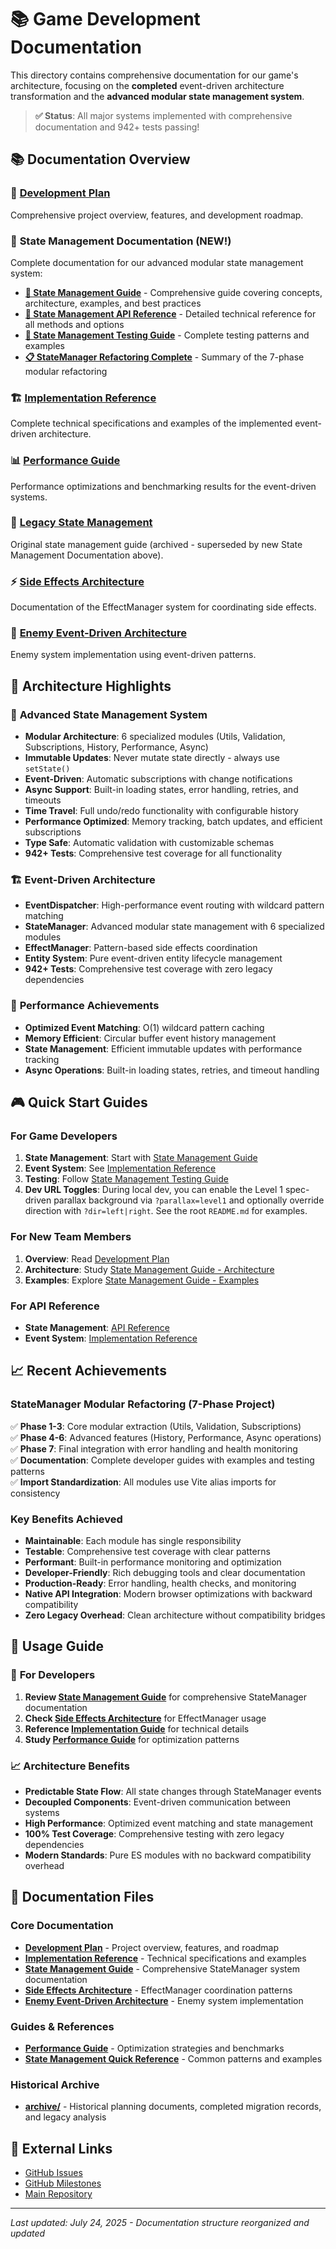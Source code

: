 # 📚 Game Development Documentation

This directory contains comprehensive documentation for our game's architecture, focusing on the **completed** event-driven architecture transformation and the **advanced modular state management system**.

> **✅ Status**: All major systems implemented with comprehensive documentation and 942+ tests passing!

## 📚 Documentation Overview

### 🎯 [Development Plan](./DEVELOPMENT_PLAN.md)
Comprehensive project overview, features, and development roadmap.

### 🎯 **State Management Documentation** (NEW!)
Complete documentation for our advanced modular state management system:

- **[📖 State Management Guide](./STATE_MANAGEMENT_GUIDE.md)** - Comprehensive guide covering concepts, architecture, examples, and best practices
- **[🔧 State Management API Reference](./STATE_MANAGEMENT_API.md)** - Detailed technical reference for all methods and options  
- **[🧪 State Management Testing Guide](./STATE_MANAGEMENT_TESTING.md)** - Complete testing patterns and examples
- **[📋 StateManager Refactoring Complete](./STATEMANAGER_REFACTORING_COMPLETE.md)** - Summary of the 7-phase modular refactoring

### 🏗️ [Implementation Reference](./IMPLEMENTATION_REFERENCE.md)
Complete technical specifications and examples of the implemented event-driven architecture.

### 📊 [Performance Guide](./PERFORMANCE_GUIDE.md)
Performance optimizations and benchmarking results for the event-driven systems.

### 🔄 [Legacy State Management](./archive/STATE_MANAGEMENT.md)
Original state management guide (archived - superseded by new State Management Documentation above).

### ⚡ [Side Effects Architecture](./SIDE_EFFECTS_ARCHITECTURE.md)
Documentation of the EffectManager system for coordinating side effects.

### 👾 [Enemy Event-Driven Architecture](./ENEMY_EVENT_DRIVEN_ARCHITECTURE.md)
Enemy system implementation using event-driven patterns.

## 🎯 Architecture Highlights

### 🔄 **Advanced State Management System**
- **Modular Architecture**: 6 specialized modules (Utils, Validation, Subscriptions, History, Performance, Async)
- **Immutable Updates**: Never mutate state directly - always use `setState()`
- **Event-Driven**: Automatic subscriptions with change notifications
- **Async Support**: Built-in loading states, error handling, retries, and timeouts
- **Time Travel**: Full undo/redo functionality with configurable history
- **Performance Optimized**: Memory tracking, batch updates, and efficient subscriptions
- **Type Safe**: Automatic validation with customizable schemas
- **942+ Tests**: Comprehensive test coverage for all functionality

### 🏗️ **Event-Driven Architecture**

- **EventDispatcher**: High-performance event routing with wildcard pattern matching
- **StateManager**: Advanced modular state management with 6 specialized modules
- **EffectManager**: Pattern-based side effects coordination  
- **Entity System**: Pure event-driven entity lifecycle management
- **942+ Tests**: Comprehensive test coverage with zero legacy dependencies

### 🚀 **Performance Achievements**
- **Optimized Event Matching**: O(1) wildcard pattern caching
- **Memory Efficient**: Circular buffer event history management
- **State Management**: Efficient immutable updates with performance tracking
- **Async Operations**: Built-in loading states, retries, and timeout handling

## 🎮 Quick Start Guides

### For Game Developers
1. **State Management**: Start with [State Management Guide](./STATE_MANAGEMENT_GUIDE.md#getting-started)
2. **Event System**: See [Implementation Reference](./IMPLEMENTATION_REFERENCE.md)
3. **Testing**: Follow [State Management Testing Guide](./STATE_MANAGEMENT_TESTING.md)
4. **Dev URL Toggles**: During local dev, you can enable the Level 1 spec-driven parallax background via `?parallax=level1` and optionally override direction with `?dir=left|right`. See the root `README.md` for examples.

### For New Team Members
1. **Overview**: Read [Development Plan](./DEVELOPMENT_PLAN.md)
2. **Architecture**: Study [State Management Guide - Architecture](./STATE_MANAGEMENT_GUIDE.md#architecture-overview)
3. **Examples**: Explore [State Management Guide - Examples](./STATE_MANAGEMENT_GUIDE.md#examples-and-use-cases)

### For API Reference
- **State Management**: [API Reference](./STATE_MANAGEMENT_API.md)
- **Event System**: [Implementation Reference](./IMPLEMENTATION_REFERENCE.md)

## 📈 Recent Achievements

### StateManager Modular Refactoring (7-Phase Project)
✅ **Phase 1-3**: Core modular extraction (Utils, Validation, Subscriptions)  
✅ **Phase 4-6**: Advanced features (History, Performance, Async operations)  
✅ **Phase 7**: Final integration with error handling and health monitoring  
✅ **Documentation**: Complete developer guides with examples and testing patterns  
✅ **Import Standardization**: All modules use Vite alias imports for consistency  

### Key Benefits Achieved
- **Maintainable**: Each module has single responsibility
- **Testable**: Comprehensive test coverage with clear patterns
- **Performant**: Built-in performance monitoring and optimization
- **Developer-Friendly**: Rich debugging tools and clear documentation
- **Production-Ready**: Error handling, health checks, and monitoring
- **Native API Integration**: Modern browser optimizations with backward compatibility
- **Zero Legacy Overhead**: Clean architecture without compatibility bridges

## 🎯 Usage Guide

### 🔧 **For Developers**
1. **Review [State Management Guide](./STATE_MANAGEMENT_GUIDE.md)** for comprehensive StateManager documentation
2. **Check [Side Effects Architecture](./SIDE_EFFECTS_ARCHITECTURE.md)** for EffectManager usage
3. **Reference [Implementation Guide](./IMPLEMENTATION_REFERENCE.md)** for technical details
4. **Study [Performance Guide](./PERFORMANCE_GUIDE.md)** for optimization patterns

### 📈 **Architecture Benefits**
- **Predictable State Flow**: All state changes through StateManager events
- **Decoupled Components**: Event-driven communication between systems
- **High Performance**: Optimized event matching and state management
- **100% Test Coverage**: Comprehensive testing with zero legacy dependencies
- **Modern Standards**: Pure ES modules with no backward compatibility overhead

## 📁 **Documentation Files**

### Core Documentation
- **[Development Plan](./DEVELOPMENT_PLAN.md)** - Project overview, features, and roadmap
- **[Implementation Reference](./IMPLEMENTATION_REFERENCE.md)** - Technical specifications and examples
- **[State Management Guide](./STATE_MANAGEMENT_GUIDE.md)** - Comprehensive StateManager system documentation
- **[Side Effects Architecture](./SIDE_EFFECTS_ARCHITECTURE.md)** - EffectManager coordination patterns
- **[Enemy Event-Driven Architecture](./ENEMY_EVENT_DRIVEN_ARCHITECTURE.md)** - Enemy system implementation

### Guides & References
- **[Performance Guide](./PERFORMANCE_GUIDE.md)** - Optimization strategies and benchmarks
- **[State Management Quick Reference](./STATE_MANAGEMENT_QUICK_REFERENCE.md)** - Common patterns and examples

### Historical Archive
- **[archive/](./archive/)** - Historical planning documents, completed migration records, and legacy analysis

## 🔗 External Links

- [GitHub Issues](https://github.com/vcostin/transformer-scroll-shooter/issues)
- [GitHub Milestones](https://github.com/vcostin/transformer-scroll-shooter/milestones)
- [Main Repository](https://github.com/vcostin/transformer-scroll-shooter)

---

*Last updated: July 24, 2025 - Documentation structure reorganized and updated*
